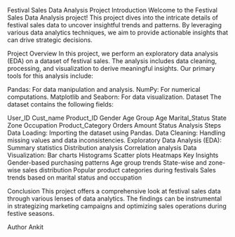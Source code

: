 Festival Sales Data Analysis Project
Introduction
Welcome to the Festival Sales Data Analysis project! This project dives into the intricate details of festival sales data to uncover insightful trends and patterns. By leveraging various data analytics techniques, we aim to provide actionable insights that can drive strategic decisions.

Project Overview
In this project, we perform an exploratory data analysis (EDA) on a dataset of festival sales. The analysis includes data cleaning, processing, and visualization to derive meaningful insights. Our primary tools for this analysis include:

Pandas: For data manipulation and analysis.
NumPy: For numerical computations.
Matplotlib and Seaborn: For data visualization.
Dataset
The dataset contains the following fields:

User_ID
Cust_name
Product_ID
Gender
Age Group
Age
Marital_Status
State
Zone
Occupation
Product_Category
Orders
Amount
Status
Analysis Steps
Data Loading: Importing the dataset using Pandas.
Data Cleaning: Handling missing values and data inconsistencies.
Exploratory Data Analysis (EDA):
Summary statistics
Distribution analysis
Correlation analysis
Data Visualization:
Bar charts
Histograms
Scatter plots
Heatmaps
Key Insights
Gender-based purchasing patterns
Age group trends
State-wise and zone-wise sales distribution
Popular product categories during festivals
Sales trends based on marital status and occupation

Conclusion
This project offers a comprehensive look at festival sales data through various lenses of data analytics. The findings can be instrumental in strategizing marketing campaigns and optimizing sales operations during festive seasons.

Author
Ankit

